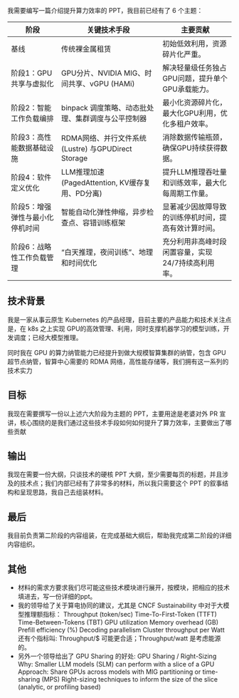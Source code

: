 我需要编写一篇介绍提升算力效率的 PPT，我目前已经有了 6 个主题：

| 阶段                            | 关键技术手段                                        | 主要贡献                                             |
| ------------------------------- | --------------------------------------------------- | ---------------------------------------------------- |
| 基线                            | 传统裸金属租赁                                      | 初始低效利用，资源碎片化严重。                       |
| 阶段1：GPU共享与虚拟化          | GPU分片、NVIDIA MIG、时间共享、vGPU (HAMi)          | 解决轻量级任务独占GPU问题，提升单个GPU承载能力。     |
| 阶段2：智能工作负载编排         | binpack 调度策略、动态批处理、集群调度与公平控制器  | 最小化资源碎片化，最大化GPU利用，优化多租户效率。    |
| 阶段3：高性能数据基础设施       | RDMA网络、并行文件系统 (Lustre) 与GPUDirect Storage | 消除数据传输瓶颈，确保GPU持续获得数据。              |
| 阶段4：软件定义优化             | LLM推理加速 (PagedAttention, KV缓存复用、PD分离)    | 提升LLM推理吞吐量和训练效率，最大化每周期工作量。    |
| 阶段5：增强弹性与最小化停机时间 | 智能自动化弹性伸缩，异步检查点、容错训练框架        | 显著减少因故障导致的训练停机时间，提高有效计算时间。 |
| 阶段6：战略性工作负载管理       | “白天推理，夜间训练”、地理和时间优化                | 充分利用非高峰时段闲置容量，实现24/7持续高利用率。   |

## 技术背景

我是一家从事云原生 Kubernetes 的产品经理，目前主要的产品能力和技术关注点是，在 k8s 之上实现 GPU的高效管理、利用，同时支撑机器学习的模型训练，开发调度；已经大模型推理。

同时我在 GPU 的算力纳管能力已经提升到做大规模智算集群的纳管，包含 GPU 超节点纳管，智算中心需要的 RDMA 网络，高性能存储等，我们拥有这一系列的技术实力

## 目标

我现在需要撰写一份以上述六大阶段为主题的 PPT，主要用途是老婆对外 PR 宣讲，核心围绕的是我们通过这些技术手段如何如何提升了算力效率，主要做出了哪些贡献

## 输出

我现在需要一份大纲，只谈技术的硬核 PPT 大纲，至少需要每页的标题，并且涉及的技术点；我们内部已经有了非常多的材料，所以我只需要这个 PPT 的叙事结构和呈现思路，我自己去组装材料。

## 最后

我目前负责第二阶段的内容组装，在完成基础大纲后，帮助我完成第二阶段的详细内容组织。

## 其他

- 材料的需求方要求我们尽可能这些技术模块进行展开，按模块，把相应的技术填进去，写一份详细的ppt。
- 我的领导给了关于算电协同的建议，尤其是 CNCF Sustainability 中对于大模型推理额指标：
    Throughput (token/sec)
    Time-To-First-Token (TTFT)
    Time-Between-Tokens (TBT) 
    GPU utilization
    Memory overhead (GB) 
    Prefill efficiency (%)
    Decoding parallelism
    Cluster throughput per Watt
    还有个指标叫: Throughput/$ 可能更合适；Throughput/watt 是考虑能源的。
- 另外一个领导给出了 GPU Sharing 的好处: GPU Sharing / Right-Sizing
    Why: Smaller LLM models (SLM) can perform with a slice of a GPU
    Approach:
        Share GPUs across models with MIG partitioning or time-sharing (MPS)
        Right-sizing techniques to inform the size of the slice (analytic, or profiling based)